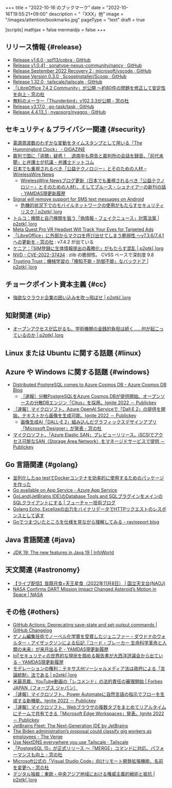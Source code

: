 +++
title = "2022-10-16 のブックマーク"
date =  "2022-10-16T19:55:21+09:00"
description = "「XXX」他"
image = "/images/attention/bookmarks.jpg"
pageType = "text"
draft = true

[scripts]
  mathjax = false
  mermaidjs = false
+++

## リリース情報 {#release}

- [Release v1.6.0 · spf13/cobra · GitHub](https://github.com/spf13/cobra/releases/tag/v1.6.0)
- [Release v1.0.41 · sonatype-nexus-community/nancy · GitHub](https://github.com/sonatype-nexus-community/nancy/releases/tag/v1.0.41)
- [Release September 2022 Recovery 2 · microsoft/vscode · GitHub](https://github.com/microsoft/vscode/releases/tag/1.72.2)
- [Release Version 0.3.0 · ScoopInstaller/Scoop · GitHub](https://github.com/ScoopInstaller/Scoop/releases/tag/v0.3.0)
- [Release 1.32.0 · tailscale/tailscale · GitHub](https://github.com/tailscale/tailscale/releases/tag/v1.32.0)
- [「LibreOffice 7.4.2 Community」が公開 ～約80件の問題を修正して安定性を向上 - 窓の杜](https://forest.watch.impress.co.jp/docs/news/1447449.html)
- [無料のメーラー「Thunderbird」v102.3.3が公開 - 窓の杜](https://forest.watch.impress.co.jp/docs/news/1447317.html)
- [Release v3.17.0 · go-task/task · GitHub](https://github.com/go-task/task/releases/tag/v3.17.0)
- [Release 4.4.13_1 · nyaosorg/nyagos · GitHub](https://github.com/nyaosorg/nyagos/releases/tag/4.4.13_1)

## セキュリティ＆プライバシー関連 {#security}

- [電源周波数のわずかな変動をタイムスタンプとして用いる「The Hummingbird Clock」 - GIGAZINE](https://gigazine.net/news/20221011-the-hummingbird-clock/)
- [裁判で国に「盗聴」疑惑！　退席中も原告と裁判所の会話を録音、「前代未聞」と弁護士が抗議 - 弁護士ドットコム](https://www.bengo4.com/c_18/n_15105/)
- [日本でも重視されるべき「公益テクノロジー」とそのための人材 – WirelessWire News](https://wirelesswire.jp/2022/10/83279/)
  - [WirelessWire Newsブログ更新（日本でも重視されるべき「公益テクノロジー」とそのための人材）、そしてブルース・シュナイアーの新刊の話 - YAMDAS現更新履歴](https://yamdas.hatenablog.com/entry/20221012/wirelesswire)
- [Signal will remove support for SMS text messages on Android](https://www.bleepingcomputer.com/news/technology/signal-will-remove-support-for-sms-text-messages-on-android/)
  - [危機的状況下でのモバイルネットワークの使用がもたらすセキュリティリスク | p2ptk[.]org](https://p2ptk.org/security/3488)
- [トルコ：検閲と自己検閲を狙う「偽情報・フェイクニュース」対策法案 | p2ptk[.]org](https://p2ptk.org/freedom-of-speech/4020)
- [Meta Quest Pro VR Headset Will Track Your Eyes for Targeted Ads](https://gizmodo.com/meta-quest-pro-vr-headset-track-eyes-ads-facebook-1849654424)
- [「LibreOffice」に外部からマクロを呼び出せてしまう脆弱性 ～v7.3.6/7.4.1への更新を - 窓の杜](https://forest.watch.impress.co.jp/docs/news/1446682.html) : v7.4.2 が出ている
- [ケニア：「SIM登録に生体情報提出の義務化」がもたらす混乱 | p2ptk[.]org](https://p2ptk.org/privacy/3965)
- [NVD - CVE-2022-37434](https://nvd.nist.gov/vuln/detail/CVE-2022-37434) : zlib の脆弱性。 CVSS ベースで深刻度 9.8
- [Trusting Trust：機械学習の「検知不能・防御不能」なバックドア | p2ptk[.]org](https://p2ptk.org/security/4027)

## チョークポイント資本主義 {#cc}

- [強欲なクラウド企業の囲い込みを吹っ飛ばせ | p2ptk[.]org](https://p2ptk.org/monopoly/antitrust/4007)

## 知財関連 {#ip}

- [オープンアクセスが広がるも、学術機関の金銭的負担は続く……何が起こっているのか | p2ptk[.]org](https://p2ptk.org/copyright/3941)

## Linux または Ubuntu に関する話題 {#linux}


## Azure や Windows に関する話題 {#windows}

- [Distributed PostgreSQL comes to Azure Cosmos DB - Azure Cosmos DB Blog](https://devblogs.microsoft.com/cosmosdb/distributed-postgresql-comes-to-azure-cosmos-db/)
  - [［速報］分散PostgreSQLをAzure Cosmos DBが提供開始、オープンソースの分散DBエンジン「Citus」を採用。Ignite 2022 － Publickey](https://www.publickey1.jp/blog/22/postgresqlazure_cosmos_dbdbcitusignite_2022.html)
- [［速報］マイクロソフト、Azure OpenAI Serviceで「Dall·E 2」の提供を開始、テキストから画像を生成可能。Ignite 2022 － Publickey](https://www.publickey1.jp/blog/22/azure_openai_servicedalle_2ignite_2022.html)
  - [画像生成AI「DALL-E 2」組み込んだグラフィックスデザインアプリ「Microsoft Designer」が発表 - 窓の杜](https://forest.watch.impress.co.jp/docs/news/1447087.html)
- [マイクロソフト、「Azure Elastic SAN」プレビューリリース。iSCSIでアクセス可能なSAN（Storage Area Network）をマネージドサービスで提供 － Publickey](https://www.publickey1.jp/blog/22/azure_elastic_saniscsisanstorage_area_network.html)

## Go 言語関連 {#golang}

- [並列化したgo testでDockerコンテナを効率的に使用するためのパッケージを作った](https://zenn.dev/daichitakahashi/articles/9e091863f158b7)
- [Go available on App Service - Azure App Service](https://azure.github.io/AppService/2022/10/12/Go-on-AppService.html)
- [GoLand(JetBrains IDE)のDatabase Tools and SQLプラグインをメインのSQLクライアントにする | フューチャー技術ブログ](https://future-architect.github.io/articles/20221014a/)
- [Golang Echo, Excelizeの出力をバイナリデータでHTTPリクエストのレスポンスとして返す](https://zenn.dev/tanoshima/articles/e24eb52b53b701)
- [Goでつまづいたところを仕様を見ながら理解してみる - ravineport blog](https://ravineport.hatenablog.com/entry/2022/10/14/203939)

## Java  言語関連 {#java}

- [JDK 19: The new features in Java 19 | InfoWorld](https://www.infoworld.com/article/3653331/jdk-19-the-new-features-in-java-19.html)

## 天文関連 {#astronomy}

- [【ライブ配信】皆既月食+天王星食（2022年11月8日） | 国立天文台(NAOJ)](https://www.nao.ac.jp/news/events/2022/20221014-live.html)
- [NASA Confirms DART Mission Impact Changed Asteroid’s Motion in Space | NASA](/press-release/nasa-confirms-dart-mission-impact-changed-asteroid-s-motion-in-space)

## その他 {#others}

- [GitHub Actions: Deprecating save-state and set-output commands | GitHub Changelog](https://github.blog/changelog/2022-10-11-github-actions-deprecating-save-state-and-set-output-commands/)
- [ゲノム編集技術でノーベル化学賞を受賞したジェニファー・ダウドナのウォルター・アイザックソンによる伝記『コード・ブレーカー 生命科学革命と人類の未来』が来月出るぞ - YAMDAS現更新履歴](https://yamdas.hatenablog.com/entry/20221012/code-breaker)
- [IoTセキュリティの世界的な現状を掴める報告書が大西洋評議会から出ている - YAMDAS現更新履歴](https://yamdas.hatenablog.com/entry/20221012/security-in-the-billions)
- [モデレーションの権利：テキサス州ソーシャルメディア法は政府による「言論統制」法である | p2ptk[.]org](https://p2ptk.org/freedom-of-speech/4017)
- [米最高裁、YouTube動画の「レコメンド」の法的責任の審理開始 | Forbes JAPAN（フォーブス ジャパン）](https://forbesjapan.com/articles/detail/50845)
- [［速報］マイクロソフト、Power Automateに自然言語の指示でフローを生成する新機能。Ignite 2022 － Publickey](https://www.publickey1.jp/blog/22/power_automateignite_2022.html)
- [［速報］マイクロソフト、Webブラウザの複数タブをまとめてリアルタイムにチームで共有できる「Microsoft Edge Workspaces」発表。Ignite 2022 － Publickey](https://www.publickey1.jp/blog/22/webmicrosoft_edge_workspacesignite_2022.html)
- [JetBrains Fleet: The Next-Generation IDE by JetBrains](https://www.jetbrains.com/fleet/)
- [The Biden administration’s proposal could classify gig workers as employees - The Verge](https://www.theverge.com/2022/10/11/23398575/gig-workers-employees-biden-administration-proposal-regulation-classify)
- [Use NextDNS everywhere you use Tailscale · Tailscale](https://tailscale.com/blog/nextdns/)
- [「PostgreSQL 15」が正式リリース ～「MERGE」コマンドに対応、パフォーマンスも向上 - 窓の杜](https://forest.watch.impress.co.jp/docs/news/1447690.html)
- [Microsoft公式の「Visual Studio Code」向けリモート開発拡張機能、名前を変更へ - 窓の杜](https://forest.watch.impress.co.jp/docs/news/1447258.html)
- [デジタル独裁：東欧・中央アジア地域における権威主義的戦術と抵抗 | p2ptk[.]org](https://p2ptk.org/privacy/4024)

<!-- eof -->

